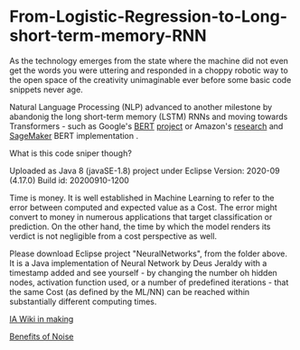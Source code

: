# From-Logistic-Regression-to-Long-short-term-memory-RNN
As the technology emerges from the state where the machine did not even get the words you were uttering and responded in a choppy robotic way to the open space of the creativity unimaginable ever before some basic code snippets never age. 

Natural Language Processing (NLP) advanced to another milestone by abandonig the long short-term memory (LSTM) RNNs and moving towards Transformers - such as Google's [BERT](https://en.wikipedia.org/wiki/BERT_(language_model)) [project](https://github.com/google-research/bert) or Amazon's [research](https://s3-us-west-2.amazonaws.com/openai-assets/research-covers/language-unsupervised/language_understanding_paper.pdf) and [SageMaker](https://aws.amazon.com/blogs/machine-learning/fine-tuning-a-pytorch-bert-model-and-deploying-it-with-amazon-elastic-inference-on-amazon-sagemaker/) BERT implementation .


What is this code sniper though?

Uploaded as Java 8 (javaSE-1.8) project under Eclipse Version: 2020-09 (4.17.0) Build id: 20200910-1200
 
Time is money. It is well established in Machine Learning to refer to the error between computed and expected value as a Cost. 
The error might convert to money in numerous applications that target classification or prediction. 
On the other hand, the time by which the model renders its verdict is not negligible from a cost perspective as well.
  
Please download Eclipse project "NeuralNetworks", from the folder above. It is a Java implementation of Neural Network by Deus Jeraldy with a timestamp added 
and see yourself - by changing the number oh hidden nodes, activation function used, or a number of predefined iterations -
that the same Cost (as defined by the ML/NN) can be reached within substantially different computing times. 
   
    
[IA Wiki in making](https://github.com/GregLinthicum/From-Logistic-Regression-to-Long-short-term-memory-RNN/wiki)

[Benefits of Noise](https://github.com/GregLinthicum/From-Logistic-Regression-to-Long-short-term-memory-RNN/wiki/Noise-increases-precision!--A-proven-engineering-principle.---EXPLAINED#adding-the-noise-solves-serious-technical-limitation-a-low-precision)
